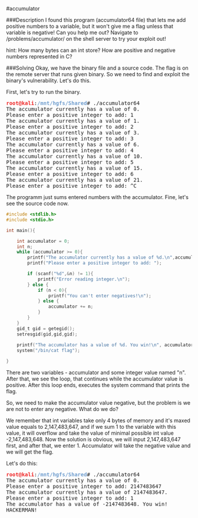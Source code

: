 #accumulator

###Description
I found this program (accumulator64 file) that lets me add positive numbers to a variable,
but it won't give me a flag unless that variable is negative! Can you help me out?
Navigate to /problems/accumulator/ on the shell server to try your exploit out!

hint: How many bytes can an int store? How are positive and negative numbers represented in C?

###Solving
Okay, we have the binary file and a source code. The flag is on the remote server that runs given binary. So we need to find and exploit the binary's vulnerability. Let's do this.

First, let's try to run the binary.
<pre><font color="#EF2929"><b>root@kali</b></font>:<font color="#729FCF"><b>/mnt/hgfs/Shared</b></font># ./accumulator64
The accumulator currently has a value of 0.
Please enter a positive integer to add: 1
The accumulator currently has a value of 1.
Please enter a positive integer to add: 2
The accumulator currently has a value of 3.
Please enter a positive integer to add: 3
The accumulator currently has a value of 6.
Please enter a positive integer to add: 4
The accumulator currently has a value of 10.
Please enter a positive integer to add: 5
The accumulator currently has a value of 15.
Please enter a positive integer to add: 6
The accumulator currently has a value of 21.
Please enter a positive integer to add: ^C
</pre>

The programm just sums entered numbers with the accumulator. Fine, let's see the source code now.

```C
#include <stdlib.h>
#include <stdio.h>

int main(){

	int accumulator = 0;
	int n;
	while (accumulator >= 0){
		printf("The accumulator currently has a value of %d.\n",accumulator);
		printf("Please enter a positive integer to add: ");

		if (scanf("%d",&n) != 1){
			printf("Error reading integer.\n");
		} else {
			if (n < 0){
				printf("You can't enter negatives!\n");
			} else {
				accumulator += n;
			}
		}
	}
	gid_t gid = getegid();
	setresgid(gid,gid,gid);
	
	printf("The accumulator has a value of %d. You win!\n", accumulator);
	system("/bin/cat flag");

}
```

There are two variables - accumulator and some integer value named "n". After that, we see the loop, that continues while the accumulator value is positive. After this loop ends, executes the system command that prints the flag.

So, we need to make the accumulator value negative, but the problem is we are not to enter any negative. What do we do?

We remember that int variables take only 4 bytes of memory and it's maxed value equals to 2,147,483,647, and if we sum 1 to the variable with this value, it will overflow and take the value of minimal possible int value -2,147,483,648. Now the solution is obvious, we will input 2,147,483,647 first, and after that, we enter 1. Accumulator will take the negative value and we will get the flag.

Let's do this:

<pre><font color="#EF2929"><b>root@kali</b></font>:<font color="#729FCF"><b>/mnt/hgfs/Shared</b></font># ./accumulator64
The accumulator currently has a value of 0.
Please enter a positive integer to add: 2147483647
The accumulator currently has a value of 2147483647.
Please enter a positive integer to add: 1
The accumulator has a value of -2147483648. You win!
HACKERMAN!
</pre>
